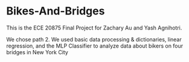 # Bikes-And-Bridges
This is the ECE 20875 Final Project for Zachary Au and Yash Agnihotri.

We chose path 2. We used basic data processing & dictionaries, linear regression, and the MLP Classifier to analyze data about bikers on four bridges in New York City
